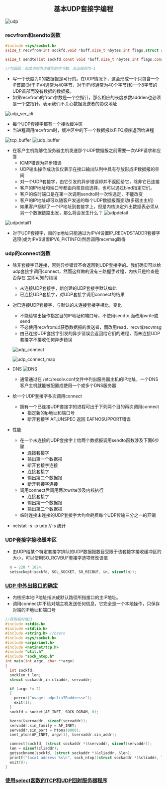 ## <center>基本UDP套接字编程</center>

![udp](../../image/udp.png)

### recvfrom和sendto函数

```c
#include <sys/socket.h>
ssize_t recvfrom(int sockfd,void *buff,size_t nbytes,int flags,struct sockaddr *from,socklen_t *addrlen);

ssize_t sendto(int sockfd,const void *buff,size_t nbytes,int flags,const struct sockaddr *to,socklen_t *addrlen);

//均返回：若成功则为读或写的字节数，若出错则为-1
```

* 写一个长度为0的数据报是可行的。在UDP情况下，这会形成一个只包含一个IP首部(对于IPV4通常为40字节，对于IPV6通常为40个字节)和一个8字节的UDP首部而没有数据的数据报。
* 如果recvfrom的from参数是一个空指针，那么相应的长度参数addrlen也必须是一个空指针，表示我们不关心数据发送者的协议地址

![udp_ser_cli](../../image/udp_ser_cli.png)

* 每个UDP套接字都有一个接收缓冲区
* 当进程调用recvfrom时，缓冲区中的下一个数据报以FIFO顺序返回给进程

![tcp_buffer](../../image/tcp_buffer.png)
![udp_buffer](../../image/udp_buffer.png)

* 在客户主机能够往服务器主机发送那个UDP数据报之前需要一次ARP请求和应答
  - ICMP错误为异步错误
  - UDP输出操作成功仅仅表示在接口输出队列中具有存放形成IP数据报的空间
  - 对一个UDP套接字，由它引发的异步错误却并不返回给它，除非它已连接
  - 客户的IP地址和端口号都由内核自动选择，也可以通过bind指定它们。
  - 客户的临时端口是在第一次调用sendto时一次性选定，不能改变
  - 客户的IP地址却可以随客户发送的每个UDP数据报而变动(多宿主主机)
  - 如果客户捆绑了一个IP地址到套接字上，但是内核决定外出数据表必须从另一个数据链路出发，那么将会发生什么？
![udpdetail](../../image/udpdetail.png)

![udpdetail1](../../image/udpdetail1.png)

  - 对于UDP套接字，目的ip地址只能通过为IPV4设置IP_RECVDSTADDR套接字选项(或为IPV6设置IPV6_PKTINFO)然后调用recvmsg取得

### udp的connect函数

* 除非套接字已连接，否则异步错误不会返回到UDP套接字的。我们确实可以给udp套接字调用connect，然而这样做的没有三路握手过程，内核只是检查是否存在 立即可知的错误
  - 未连接UDP套接字，新创建的UDP套接字默认如此
  - 已连接UDP套接字，对UDP套接字调用connect的结果

* 对已连接UDP套接字，与默认的未连接套接字相比，变化
  - 不能给输出操作指定目的IP地址和端口号，不使用sendto,而改用write或send
  - 不必使用recvfrom以获悉数据报的发送者，而改用read，recv或recvmsg
  - 由已连接UDP套接字引发的异步错误会返回给它们的进程，而未连接UDP套接字不接收任何异步错误

  ![udp_connect](../../image/udp_connect.png)

  ![udp_connect_map](../../image/udp_connect_map.png)


* DNS 
![DNS](../../image/dns.png)

  - 通常通过在 /etc/resolv.conf文件中列出服务器主机的IP地址，一个DNS客户主机就能被配置成使用一个或多个DNS服务器

* 给一个UDP套接字多次调用connect
  - 拥有一个已连接UDP套接字的进程可出于下列两个目的再次调用connect
     - 指定新的Ip地址和端口号
     - 断开套接字 AF_UNSPEC 返回 EAFNOSUPPORT错误

* 性能
  - 在一个未连接的UDP套接字上给两个数据报调用sendto函数涉及下面6步骤
     - 连接套接字
     - 输出第一个数据报
     - 断开套接字连接
     - 连接套接字
     - 输出第二个数据报
     - 断开套接字连接
  - 调用connect后调用两次write涉及内核执行
     - 连接套接字
     - 输出第一个数据报
     - 输出第二个数据报
  - 临时连接未连接的UDP套接字大约会耗费每个UDP传输三分之一的开销

* netstat -s -p udp  //-s 统计  

### UDP套接字接收缓冲区
* 由UDP给某个特定套接字排队的UDP数据报数目受限于该套接字接收缓冲区的大小，可以使用SO_RCVBUF套接字选项修改该值
```c
  n = 220 * 1024;
  setsockopt(sockfd, SOL_SOCKET, SO_RECBUF, &n, sizeof(n));
```

### [UDP 中外出接口的确定](../udpclient1.c)
* 内核把本地IP地址指派成默认路径所指接口的主IP地址。
* 调用connect并不给对端主机发送任何信息，它完全是一个本地操作，只保存对端的IP地址和端口号
```c
//获取临时端口
#include <stdio.h>
#include <stdlib.h>
#include <string.h> //bzero
#include <sys/socket.h>
#include <arpa/inet.h>
#include <netinet/tcp.h>
#include "util.h"
#include "sock_ntop.h"
int main(int argc, char **argv)
{
  int sockfd;
  socklen_t len;
  struct sockaddr_in cliaddr, servaddr;

  if (argc != 2)
  {
    perror("usage: udpcli<IPaddress>");
    exit(1);
  }
  sockfd = socket(AF_INET, SOCK_DGRAM, 0);

  bzero(&servaddr, sizeof(servaddr));
  servaddr.sin_family = AF_INET;
  servaddr.sin_port = htons(8000);
  inet_pton(AF_INET, argv[1], &servaddr.sin_addr);

  connect(sockfd, (struct sockaddr *)&servaddr, sizeof(servaddr));
  len = sizeof(cliaddr);
  getsockname(sockfd, (struct sockaddr *)&cliaddr, &len);
  printf("local address %s\n", sock_ntop((struct sockaddr *)&cliaddr, len));
  exit(0);
}
```
### [使用select函数的TCP和UDP回射服务器程序](../udpserveselect.c)